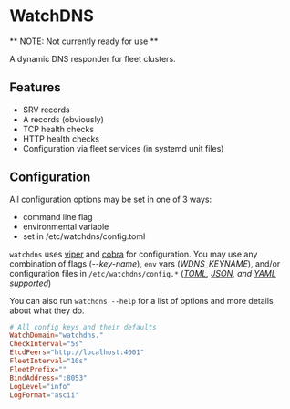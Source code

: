 # WatchDNS

** NOTE: Not currently ready for use **

A dynamic DNS responder for fleet clusters.

## Features

- SRV records
- A records (obviously)
- TCP health checks
- HTTP health checks
- Configuration via fleet services (in systemd unit files)

## Configuration

All configuration options may be set in one of 3 ways:

- command line flag
- environmental variable
- set in /etc/watchdns/config.toml

`watchdns` uses [viper](https://github.com/spf13/viper) and [cobra](https://github.com/spf13/cobra) for configuration.
You may use any combination of flags (*--key-name*), `env` vars (*WDNS_KEYNAME*), and/or configuration files in `/etc/watchdns/config.*` (*[TOML](https://github.com/toml-lang/toml), [JSON](http://en.wikipedia.org/wiki/JSON), and [YAML](http://en.wikipedia.org/wiki/YAML) supported*)

You can also run `watchdns --help` for a list of options and more details about what they do.

```toml
# All config keys and their defaults
WatchDomain="watchdns."
CheckInterval="5s"
EtcdPeers="http://localhost:4001"
FleetInterval="10s"
FleetPrefix=""
BindAddress=":8053"
LogLevel="info"
LogFormat="ascii"
```

